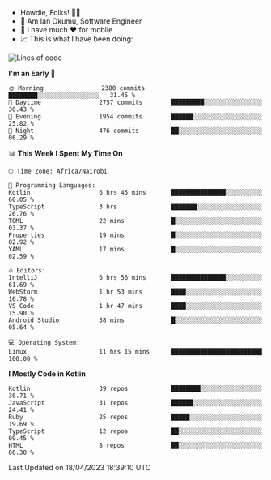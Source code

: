 
* Howdie, Folks! 👋🤓
* 🤪 Am Ian Okumu, Software Engineer
* 📱 I have much ❤️ for mobile
* 📈 This is what I have been doing:
  
<!-- <a href="https://otsembo.github.io/OtsemboPortfolio/" style="margin-right:.5%; margin-top=.5%;">
  <img align="center" src="https://github-readme-stats.vercel.app/api/top-langs/?username=otsembo&layout=compact" />
</a> -->

<!--START_SECTION:waka-->
![Lines of code](https://img.shields.io/badge/From%20Hello%20World%20I%27ve%20Written-6.1%20million%20lines%20of%20code-blue)

**I'm an Early 🐤** 

```text
🌞 Morning                2380 commits        ████████░░░░░░░░░░░░░░░░░   31.45 % 
🌆 Daytime                2757 commits        █████████░░░░░░░░░░░░░░░░   36.43 % 
🌃 Evening                1954 commits        ██████░░░░░░░░░░░░░░░░░░░   25.82 % 
🌙 Night                  476 commits         ██░░░░░░░░░░░░░░░░░░░░░░░   06.29 % 
```


📊 **This Week I Spent My Time On** 

```text
🕑︎ Time Zone: Africa/Nairobi

💬 Programming Languages: 
Kotlin                   6 hrs 45 mins       ███████████████░░░░░░░░░░   60.05 % 
TypeScript               3 hrs               ███████░░░░░░░░░░░░░░░░░░   26.76 % 
TOML                     22 mins             █░░░░░░░░░░░░░░░░░░░░░░░░   03.37 % 
Properties               19 mins             █░░░░░░░░░░░░░░░░░░░░░░░░   02.92 % 
YAML                     17 mins             █░░░░░░░░░░░░░░░░░░░░░░░░   02.59 % 

🔥 Editors: 
IntelliJ                 6 hrs 56 mins       ███████████████░░░░░░░░░░   61.69 % 
WebStorm                 1 hr 53 mins        ████░░░░░░░░░░░░░░░░░░░░░   16.78 % 
VS Code                  1 hr 47 mins        ████░░░░░░░░░░░░░░░░░░░░░   15.90 % 
Android Studio           38 mins             █░░░░░░░░░░░░░░░░░░░░░░░░   05.64 % 

💻 Operating System: 
Linux                    11 hrs 15 mins      █████████████████████████   100.00 % 
```

**I Mostly Code in Kotlin** 

```text
Kotlin                   39 repos            ████████░░░░░░░░░░░░░░░░░   30.71 % 
JavaScript               31 repos            ██████░░░░░░░░░░░░░░░░░░░   24.41 % 
Ruby                     25 repos            █████░░░░░░░░░░░░░░░░░░░░   19.69 % 
TypeScript               12 repos            ██░░░░░░░░░░░░░░░░░░░░░░░   09.45 % 
HTML                     8 repos             ██░░░░░░░░░░░░░░░░░░░░░░░   06.30 % 
```




 Last Updated on 18/04/2023 18:39:10 UTC
<!--END_SECTION:waka-->

<br />
<br />
<br />
<br />
<br />
  
  </div>
<!---
otsembo/otsembo is a ✨ special ✨ repository because its `README.md` (this file) appears on your GitHub profile.
You can click the Preview link to take a look at your changes.
--->
